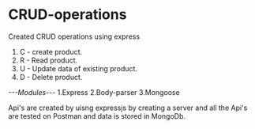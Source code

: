 # CRUD-operations

Created CRUD operations using express 
1) C - create product.
2) R - Read product.
3) U - Update data of existing product.
4) D - Delete product.

*---Modules---*
1.Express
2.Body-parser
3.Mongoose

Api's are created by uisng expressjs by creating a server and all the Api's are tested on Postman and data is stored in MongoDb.  
